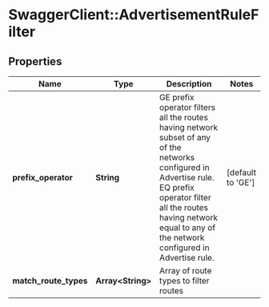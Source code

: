# SwaggerClient::AdvertisementRuleFilter

## Properties
Name | Type | Description | Notes
------------ | ------------- | ------------- | -------------
**prefix_operator** | **String** | GE prefix operator filters all the routes having network subset of any of the networks configured in Advertise rule. EQ prefix operator filter all the routes having network equal to any of the network configured in Advertise rule. | [default to &#39;GE&#39;]
**match_route_types** | **Array&lt;String&gt;** | Array of route types to filter routes | 


